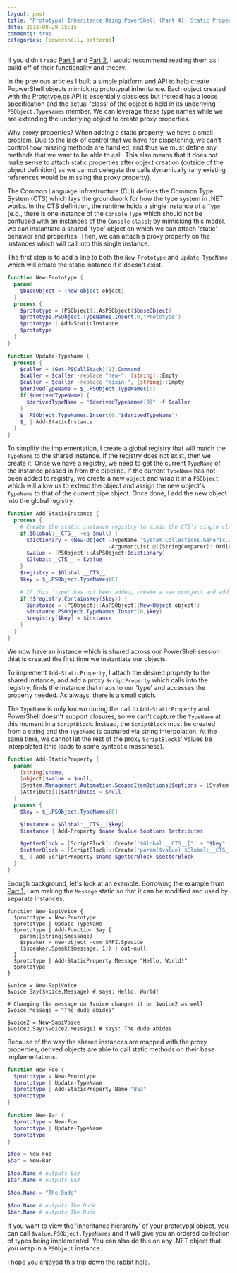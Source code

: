 ```yaml
---
layout: post
title: "Prototypal Inheritance Using PowerShell (Part 4): Static Properties"
date: 2012-08-29 15:15
comments: true
categories: [powershell, patterns]
---
```

If you didn't read [Part 1][] and [Part 2][], I would recommend reading them as I build off of their functionality and theory.

In the previous articles I built a simple platform and API to help create PopwerShell objects mimicking prototypal inheritance. Each object created with the [Prototype.ps][] API is essentially classless but instead has a loose specification and the actual 'class' of the object is held in its underlying `PSObject.TypeNames` member. We can leverage these type names while we are extending the underlying object to create proxy properties.

Why proxy properties? When adding a static property, we have a small problem. Due to the lack of control that we have for dispatching, we can't control how missing methods are handled, and thus we must define any methods that we want to be able to call. This also means that it does not make sense to attach static properties after object creation (outside of the object definition) as we cannot delegate the calls dynamically (any existing references would be missing the proxy property).

The Common Language Infrastructure (CLI) defines the Common Type System (CTS) which lays the groundwork for how the type system in .NET works. In the CTS definition, the runtime holds a single instance of a `Type` (e.g., there is one instance of the `Console` `Type` which should not be confused with an instances of the `Console` `class`); by mimicking this model, we can instantiate a shared 'type' object on which we can attach 'static' behavior and properties. Then, we can attach a proxy property on the instances which will call into this single instance.

The first step is to add a line to both the `New-Prototype` and `Update-TypeName` which will create the static instance if it doesn't exist.

``` ps1
function New-Prototype {
  param(
    $baseObject = (new-object object)
  )
  process {
    $prototype = [PSObject]::AsPSObject($baseObject)
    $prototype.PSObject.TypeNames.Insert(0,"Prototype")
    $prototype | Add-StaticInstance
    $prototype
  }
}

function Update-TypeName {
  process {
    $caller = (Get-PSCallStack)[1].Command
    $caller = $caller -replace "new-", [string]::Empty
    $caller = $caller -replace "mixin-", [string]::Empty
    $derivedTypeName = $_.PSObject.TypeNames[0]
    if($derivedTypeName) {
      $derivedTypeName = "$derivedTypeName#{0}" -f $caller
    }
    $_.PSObject.TypeNames.Insert(0,"$derivedTypeName")
    $_ | Add-StaticInstance
  }
}
```

To simplify the implementation, I create a global registry that will match the `TypeName` to the shared instance. If the registry does not exist, then we create it. Once we have a registry, we need to get the current `TypeName` of the instance passed in from the pipeline. If the current `TypeName` has not been added to registry, we create a new `object` and wrap it in a `PSObject` which will allow us to extend the object and assign the new object's `TypeName` to that of the current pipe object. Once done, I add the new object into the global registry.

``` ps1
function Add-StaticInstance {
  process {
    # Create the static instance registry to mimic the CTS's single class instance per type
    if($Global:__CTS__ -eq $null) {
      $dictionary = (New-Object -TypeName 'System.Collections.Generic.Dictionary[string,object]' 
                                -ArgumentList @([StringComparer]::OrdinalIgnoreCase))
      $value = [PSObject]::AsPSObject($dictionary)
      $Global:__CTS__ = $value
    }
    $registry = $Global:__CTS__
    $key = $_.PSObject.TypeNames[0]

    # If this 'type' has not been added, create a new psobject and add it
    if(!$registry.ContainsKey($key)) {
      $instance = [PSObject]::AsPSObject((New-Object object))
      $instance.PSObject.TypeNames.Insert(0,$key)
      $registry[$key] = $instance
    }
  }
}
```

We now have an instance which is shared across our PowerShell session thiat is created the first time we instantiate our objects.

To implement `Add-StaticProperty`, I attach the desired property to the shared instance, and add a proxy `ScriptProperty` which calls into the registry, finds the instance that maps to our 'type' and accesses the property needed. As always, there is a small catch.

The `TypeName` is only known during the call to `Add-StaticProperty` and PowerShell doesn't support closures, so we can't capture the `TypeName` at this moment in a `ScriptBlock`. Instead, the `ScriptBlock` must be created from a string and the `TypeName` is captured via string interpolation. At the same time, we cannot let the rest of the proxy `ScriptBlock`s' values be interpolated (this leads to some syntactic messiness).

``` ps1
function Add-StaticProperty {
  param(
    [string]$name, 
    [object]$value = $null,
    [System.Management.Automation.ScopedItemOptions]$options = [System.Management.Automation.ScopedItemOptions]::None,
    [Attribute[]]$attributes = $null
  )
  process {
    $key = $_.PSObject.TypeNames[0]

    $instance = $Global:__CTS__[$key]
    $instance | Add-Property $name $value $options $attributes

    $getterBlock = [ScriptBlock]::Create('$Global:__CTS__["' + "$key" + '"].' + "$name")
    $setterBlock = [ScriptBlock]::Create('param($value) $Global:__CTS__["' + "$key" + '"].' + "$name" + ' = $value')
    $_ | Add-ScriptProperty $name $getterBlock $setterBlock
  }
}
```

Enough background, let's look at an example. Borrowing the example from [Part 1][], I am making the `Message` static so that it can be modified and used by separate instances.

```
function New-SapiVoice {
  $prototype = New-Prototype
  $prototype | Update-TypeName
  $prototype | Add-Function Say {
    param([string]$message)
    $speaker = new-object -com SAPI.SpVoice
    ($speaker.Speak($message, 1)) | out-null
  }
  $prototype | Add-StaticProperty Message "Hello, World!"
  $prototype
}

$voice = New-SapiVoice
$voice.Say($voice.Message) # says: Hello, World!

# Changing the message on $voice changes it on $voice2 as well
$voice.Message = "The dude abides"

$voice2 = New-SapiVoice
$voice2.Say($voice2.Message) # says: The dude abides
```

Because of the way the shared instances are mapped with the proxy properties, derived objects are able to call static methods on their base implementations. 

``` ps1
function New-Foo {
  $prototype = New-Prototype
  $prototype | Update-TypeName
  $prototype | Add-StaticProperty Name "Baz"
  $prototype
}

function New-Bar {
  $prototype = New-Foo
  $prototype | Update-TypeName
  $prototype
}

$foo = New-Foo
$bar = New-Bar

$foo.Name # outputs Baz
$bar.Name # outputs Baz

$foo.Name = "The Dude"

$foo.Name # outputs The Dude
$bar.Name # outputs The Dude
```


If you want to view the 'inheritance hierarchy' of your prototypal object, you can call `$value.PSObject.TypeNames` and it will give you an ordered collection of types being implemented. You can also do this on any .NET object that you wrap in a `PSObject` instance.

I hope you enjoyed this trip down the rabbit hole.

  [Part 1]: /2012/08/prototypal-inheritance-using-powershell
  [Part 2]: /2012/08/prototypal-inheritance-using-powershell-part-two-scriptproperties
  [Prototype.ps]: https://github.com/idavis/prototype.ps
